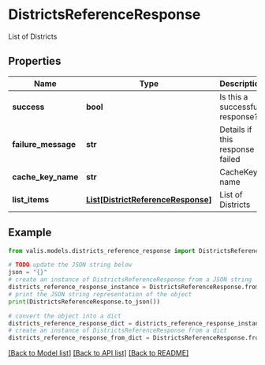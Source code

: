 # DistrictsReferenceResponse

List of Districts

## Properties

Name | Type | Description | Notes
------------ | ------------- | ------------- | -------------
**success** | **bool** | Is this a successful response? | [optional] 
**failure_message** | **str** | Details if this response failed | [optional] 
**cache_key_name** | **str** | CacheKey name | [optional] 
**list_items** | [**List[DistrictReferenceResponse]**](DistrictReferenceResponse.md) | List of Districts | [optional] 

## Example

```python
from valis.models.districts_reference_response import DistrictsReferenceResponse

# TODO update the JSON string below
json = "{}"
# create an instance of DistrictsReferenceResponse from a JSON string
districts_reference_response_instance = DistrictsReferenceResponse.from_json(json)
# print the JSON string representation of the object
print(DistrictsReferenceResponse.to_json())

# convert the object into a dict
districts_reference_response_dict = districts_reference_response_instance.to_dict()
# create an instance of DistrictsReferenceResponse from a dict
districts_reference_response_from_dict = DistrictsReferenceResponse.from_dict(districts_reference_response_dict)
```
[[Back to Model list]](../README.md#documentation-for-models) [[Back to API list]](../README.md#documentation-for-api-endpoints) [[Back to README]](../README.md)



